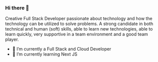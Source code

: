 ### Hi there 👋

Creative Full Stack Developer passionate about technology and how the technology can be utilized to solve problems. A strong candidate in both technical and human (soft) skills, able to learn new technologies, able to learn quickly, very supportive in a team environment and a good team player.


- 🔭 I’m currently a Full Stack and Cloud Developer
- 🌱 I’m currently learning Next JS 

